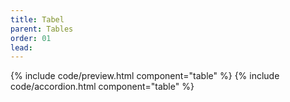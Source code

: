 ```yaml
---
title: Tabel
parent: Tables
order: 01
lead: 
---
```


{% include code/preview.html component="table" %}
{% include code/accordion.html component="table" %}